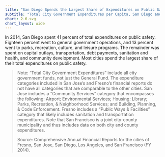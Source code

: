 ```yaml
---
title: "San Diego Spends the Largest Share of Expenditures on Public Safety, like Other Cities"
subtitle: "Total City Government Expenditures per Capita, San Diego and Select California Cities (FY 2014)"
chart: 2-6.svg
chart_layout: wide
---
```

In 2014, San Diego spent 41 percent of total expenditures on public safety. Eighteen percent went to general government operations, and 13 percent went to parks, recreation, culture, and leisure programs. The remainder was spent on capital outlays, transportation, debt payments, sanitation and health, and community development. Most cities spend the largest share of their total expenditures on public safety.

> Note: “Total City Government Expenditures” include all city government funds, not just the General Fund. The expenditure categories included in San Jose’s and Fresno’s financial reports do not have all categories that are comparable to the other cities. San Jose includes a “Community Services” category that encompasses the following: Airport; Environmental Services; Housing; Library; Parks, Recreation, & Neighborhood Services; and Building, Planning, & Code Enforcement. Fresno includes a “Public Ways & Facilities” category that likely includes sanitation and transportation expenditures. Note that San Francisco is a joint city-county municipality and thus includes data on both city and county expenditures.
>
> Source: Comprehensive Annual Financial Reports for the cities of Fresno, San Jose, San Diego, Los Angeles, and San Francisco (FY 2014).
